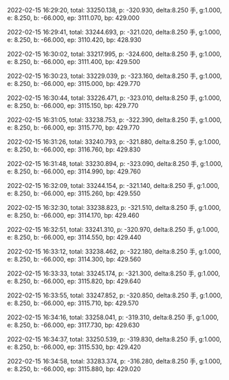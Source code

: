 2022-02-15 16:29:20, total: 33250.138, p: -320.930, delta:8.250 手, g:1.000, e: 8.250, b: -66.000, ep: 3111.070, bp: 429.000

2022-02-15 16:29:41, total: 33244.693, p: -321.020, delta:8.250 手, g:1.000, e: 8.250, b: -66.000, ep: 3110.420, bp: 428.930

2022-02-15 16:30:02, total: 33217.995, p: -324.600, delta:8.250 手, g:1.000, e: 8.250, b: -66.000, ep: 3111.400, bp: 429.500

2022-02-15 16:30:23, total: 33229.039, p: -323.160, delta:8.250 手, g:1.000, e: 8.250, b: -66.000, ep: 3115.000, bp: 429.770

2022-02-15 16:30:44, total: 33226.471, p: -323.010, delta:8.250 手, g:1.000, e: 8.250, b: -66.000, ep: 3115.150, bp: 429.770

2022-02-15 16:31:05, total: 33238.753, p: -322.390, delta:8.250 手, g:1.000, e: 8.250, b: -66.000, ep: 3115.770, bp: 429.770

2022-02-15 16:31:26, total: 33240.793, p: -321.880, delta:8.250 手, g:1.000, e: 8.250, b: -66.000, ep: 3116.760, bp: 429.830

2022-02-15 16:31:48, total: 33230.894, p: -323.090, delta:8.250 手, g:1.000, e: 8.250, b: -66.000, ep: 3114.990, bp: 429.760

2022-02-15 16:32:09, total: 33244.154, p: -321.140, delta:8.250 手, g:1.000, e: 8.250, b: -66.000, ep: 3115.260, bp: 429.550

2022-02-15 16:32:30, total: 33238.823, p: -321.510, delta:8.250 手, g:1.000, e: 8.250, b: -66.000, ep: 3114.170, bp: 429.460

2022-02-15 16:32:51, total: 33241.310, p: -320.970, delta:8.250 手, g:1.000, e: 8.250, b: -66.000, ep: 3114.550, bp: 429.440

2022-02-15 16:33:12, total: 33238.462, p: -322.180, delta:8.250 手, g:1.000, e: 8.250, b: -66.000, ep: 3114.300, bp: 429.560

2022-02-15 16:33:33, total: 33245.174, p: -321.300, delta:8.250 手, g:1.000, e: 8.250, b: -66.000, ep: 3115.820, bp: 429.640

2022-02-15 16:33:55, total: 33247.852, p: -320.850, delta:8.250 手, g:1.000, e: 8.250, b: -66.000, ep: 3115.710, bp: 429.570

2022-02-15 16:34:16, total: 33258.041, p: -319.310, delta:8.250 手, g:1.000, e: 8.250, b: -66.000, ep: 3117.730, bp: 429.630

2022-02-15 16:34:37, total: 33250.539, p: -319.830, delta:8.250 手, g:1.000, e: 8.250, b: -66.000, ep: 3115.530, bp: 429.420

2022-02-15 16:34:58, total: 33283.374, p: -316.280, delta:8.250 手, g:1.000, e: 8.250, b: -66.000, ep: 3115.880, bp: 429.020